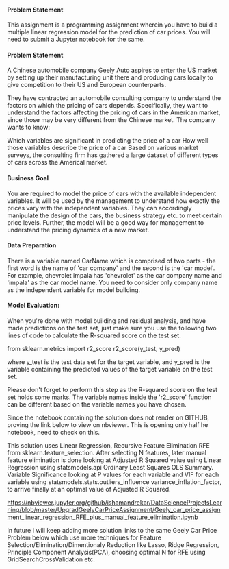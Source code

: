 #### Problem Statement
This assignment is a programming assignment wherein you have to build a multiple linear regression model for the prediction of car prices. You will need to submit a Jupyter notebook for the same. 

 

#### Problem Statement
A Chinese automobile company Geely Auto aspires to enter the US market by setting up their manufacturing unit there and producing cars locally to give competition to their US and European counterparts. 

 

They have contracted an automobile consulting company to understand the factors on which the pricing of cars depends. Specifically, they want to understand the factors affecting the pricing of cars in the American market, since those may be very different from the Chinese market. The company wants to know:

Which variables are significant in predicting the price of a car
How well those variables describe the price of a car
Based on various market surveys, the consulting firm has gathered a large dataset of different types of cars across the Americal market. 

 

#### Business Goal 

You are required to model the price of cars with the available independent variables. It will be used by the management to understand how exactly the prices vary with the independent variables. They can accordingly manipulate the design of the cars, the business strategy etc. to meet certain price levels. Further, the model will be a good way for management to understand the pricing dynamics of a new market. 

 

#### Data Preparation

There is a variable named CarName which is comprised of two parts - the first word is the name of 'car company' and the second is the 'car model'. For example, chevrolet impala has 'chevrolet' as the car company name and 'impala' as the car model name. You need to consider only company name as the independent variable for model building. 
 

#### Model Evaluation:

When you're done with model building and residual analysis, and have made predictions on the test set, just make sure you use the following two lines of code to calculate the R-squared score on the test set.
 
from sklearn.metrics import r2_score
r2_score(y_test, y_pred)

where y_test is the test data set for the target variable, and y_pred is the variable containing the predicted values of the target variable on the test set.

Please don't forget to perform this step as the R-squared score on the test set holds some marks. The variable names inside the 'r2_score' function can be different based on the variable names you have chosen.

Since the notebook containing the solution does not render on GITHUB, proving the link below to view on nbviewer. This is opening only half he notebook, need to check on this.

This solution uses Linear Regression, Recursive Feature Elimination RFE from sklearn.feature_selection. After selecting N features, later manual feature elimination is done looking at Adjusted R Squared value using Linear Regression using statsmodels.api Ordinary Least Squares OLS Summary. Variable Significance looking at P values for each variable and VIF for each variable using statsmodels.stats.outliers_influence variance_inflation_factor, to arrive finally at an optimal value of Adjusted R Squared.

https://nbviewer.jupyter.org/github/ishamandrekar/DataScienceProjectsLearning/blob/master/UpgradGeelyCarPriceAssignment/Geely_car_price_assignment_linear_regression_RFE_plus_manual_feature_elimination.ipynb

In future I will keep adding more solution links to the same Geely Car Price Problem below which use more techniques for Feature Selection/Elimination/Dimentionaly Reduction like Lasso, Ridge Regression, Principle Component Analysis(PCA), choosing optimal N for RFE using GridSearchCrossValidation etc.

